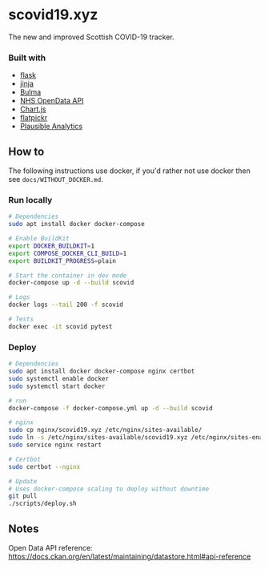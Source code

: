# scovid19.xyz
The new and improved Scottish COVID-19 tracker.  

### Built with
- [flask](https://flask.palletsprojects.com/en/1.1.x/)
- [jinja](https://jinja.palletsprojects.com/en/2.11.x/)
- [Bulma](https://bulma.io/)
- [NHS OpenData API](https://www.opendata.nhs.scot/dataset)
- [Chart.js](https://www.chartjs.org/)
- [flatpickr](https://flatpickr.js.org/)
- [Plausible Analytics](https://plausible.io/)


## How to

The following instructions use docker, if you'd rather not use docker then see `docs/WITHOUT_DOCKER.md`.  

### Run locally
```bash
# Dependencies
sudo apt install docker docker-compose

# Enable BuildKit
export DOCKER_BUILDKIT=1
export COMPOSE_DOCKER_CLI_BUILD=1
export BUILDKIT_PROGRESS=plain

# Start the container in dev mode
docker-compose up -d --build scovid

# Logs
docker logs --tail 200 -f scovid

# Tests
docker exec -it scovid pytest
```

### Deploy
```bash
# Dependencies
sudo apt install docker docker-compose nginx certbot
sudo systemctl enable docker
sudo systemctl start docker

# run
docker-compose -f docker-compose.yml up -d --build scovid

# nginx
sudo cp nginx/scovid19.xyz /etc/nginx/sites-available/
sudo ln -s /etc/nginx/sites-available/scovid19.xyz /etc/nginx/sites-enabled/
sudo service nginx restart

# Certbot
sudo certbot --nginx

# Update
# Uses docker-compose scaling to deploy without downtime
git pull
./scripts/deploy.sh
```


## Notes
Open Data API reference:  
https://docs.ckan.org/en/latest/maintaining/datastore.html#api-reference
